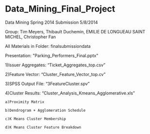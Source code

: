 Data_Mining_Final_Project
=========================

Data Mining Spring 2014 Submission 5/8/2014

Group: Tim Meyers, Thibault Duchemin, EMILIE DE LONGUEAU SAINT MICHEL, Christopher Fan

All Materials in Folder: finalsubmissiondata

Presentation: "Parking_Performers_Final.pptx"

1)Issuer Aggregates: “Ticket_Aggregates_top.csv”

2)Feature Vector: “Cluster_Feature_Vector_top.cv”

3)SPSS Output File: “3FeatureCluster.spv”

4)Cluster Results: “Cluster_Analysis_Kmeans_Agglomerative.xls”

	a)Proximity Matrix

	b)Dendrogram + Agglomeration Schedule

	c)K Means Cluster Membership

	d)K Means Cluster Feature Breakdown
